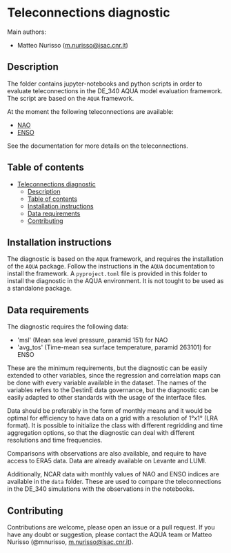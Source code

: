 # Teleconnections diagnostic

Main authors: 
- Matteo Nurisso (m.nurisso@isac.cnr.it)

## Description

The folder contains jupyter-notebooks and python scripts in order to evaluate teleconnections in the DE_340 AQUA model evaluation framework.
The script are based on the `AQUA` framework.

At the moment the following teleconnections are available:
- [NAO](https://github.com/oloapinivad/DestinE-Climate-DT/blob/main/diagnostics/teleconnections/notebooks/NAO.ipynb)
- [ENSO](https://github.com/oloapinivad/DestinE-Climate-DT/blob/main/diagnostics/teleconnections/notebooks/ENSO.ipynb)

See the documentation for more details on the teleconnections.

## Table of contents

- [Teleconnections diagnostic](#teleconnections-diagnostic)
  - [Description](#description)
  - [Table of contents](#table-of-contents)
  - [Installation instructions](#installation-instructions)
  - [Data requirements](#data-requirements)
  - [Contributing](#contributing)

## Installation instructions

The diagnostic is based on the `AQUA` framework, and requires the installation of the `AQUA` package.
Follow the instructions in the `AQUA` documentation to install the framework.
A `pyproject.toml` file is provided in this folder to install the diagnostic in the AQUA environment.
It is not tought to be used as a standalone package.

## Data requirements

The diagnostic requires the following data:
- 'msl' (Mean sea level pressure, paramid 151) for NAO
- 'avg_tos' (Time-mean sea surface temperature, paramid 263101) for ENSO

These are the minimum requirements, but the diagnostic can be easily extended to other variables, since the regression and 
correlation maps can be done with every variable available in the dataset.
The names of the variables refers to the DestinE data governance, but the diagnostic can be easily adapted to other standards with the usage of the interface files.

Data should be preferably in the form of monthly means and it would be optimal for efficiency to have data on a grid with a resolution of 1°x1° (LRA format).
It is possible to initialize the class with different regridding and time aggregation options, so that the diagnostic can deal with different resolutions and time frequencies.

Comparisons with observations are also available, and require to have access to ERA5 data.
Data are already available on Levante and LUMI.

Additionally, NCAR data with monthly values of NAO and ENSO indices are available in the `data` folder.
These are used to compare the teleconnections in the DE_340 simulations with the observations in the notebooks.

## Contributing

Contributions are welcome, please open an issue or a pull request.
If you have any doubt or suggestion, please contact the AQUA team or Matteo Nurisso (@mnurisso, m.nurisso@isac.cnr.it).